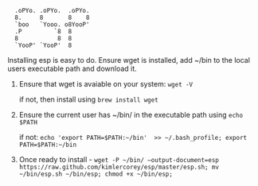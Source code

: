                          
      .oPYo. .oPYo.  .oPYo. 
      8.     8       8    8 
      `boo   `Yooo. o8YooP' 
      .P         `8  8      
      8           8  8      
      `YooP' `YooP'  8      

Installing esp is easy to do. Ensure wget is installed, add ~/bin to the local users executable path and download it.


1. Ensure that wget is avaiable on your system: `wget -V`

    if not, then install using `brew install wget`

2. Ensure the current user has ~/bin/ in the executable path using `echo $PATH`

    if not: `echo 'export PATH=$PATH:~/bin'  >> ~/.bash_profile; export PATH=$PATH:~/bin`

3. Once ready to install - `wget -P ~/bin/ —output-document=esp https://raw.github.com/kimlercorey/esp/master/esp.sh; mv ~/bin/esp.sh ~/bin/esp; chmod +x ~/bin/esp;`


